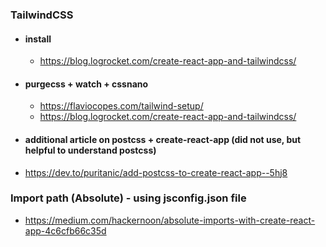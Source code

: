 ### TailwindCSS

- #### install
  - https://blog.logrocket.com/create-react-app-and-tailwindcss/
- #### purgecss + watch + cssnano
  - https://flaviocopes.com/tailwind-setup/
  - https://blog.logrocket.com/create-react-app-and-tailwindcss/
- #### additional article on postcss + create-react-app (did not use, but helpful to understand postcss)
- https://dev.to/puritanic/add-postcss-to-create-react-app--5hj8

### Import path (Absolute) - using jsconfig.json file

- https://medium.com/hackernoon/absolute-imports-with-create-react-app-4c6cfb66c35d

